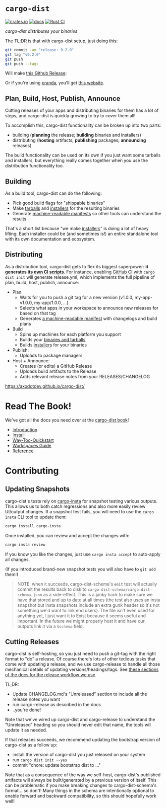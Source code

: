 <div class="oranda-hide">

# `cargo-dist`

</div>

[![crates.io](https://img.shields.io/crates/v/cargo-dist.svg)](https://crates.io/crates/cargo-dist)
[![docs](https://docs.rs/cargo-dist/badge.svg)](https://docs.rs/cargo-dist)
[![Rust CI](https://github.com/axodotdev/cargo-dist/workflows/Rust%20CI/badge.svg?branch=main)](https://github.com/axodotdev/cargo-dist/actions/workflows/ci.yml)

*cargo-dist distributes your binaries*

The TL;DR is that with cargo-dist setup, just doing this:

```sh
git commit -am "release: 0.2.0"
git tag "v0.2.0"
git push
git push --tags
```

Will make [this Github Release](https://github.com/axodotdev/axolotlsay/releases/tag/v0.2.0):

Or if you're using [oranda](https://opensource.axo.dev/oranda/), you'll get [this website](https://opensource.axo.dev/axolotlsay/).


## Plan, Build, Host, Publish, Announce

Cutting releases of your apps and distributing binaries for them has a lot of steps, and cargo-dist is quickly growing to try to cover them all!

To accomplish this, cargo-dist functionality can be broken up into two parts:

* building (**planning** the release; **building** binaries and installers)
* distributing (**hosting** artifacts; **publishing** packages; **announcing** releases)

The build functionality can be used on its own if you just want some tarballs and installers, but everything really comes together when you use the distribution functionality too.


## Building

As a build tool, cargo-dist can do the following:

* Pick good build flags for "shippable binaries"
* Make [tarballs][] and [installers][] for the resulting binaries
* Generate [machine-readable manifests][manifest] so other tools can understand the results

That's a short list because "we make [installers][]" is doing a lot of heavy lifting. Each installer could be (and sometimes is!) an entire standalone tool with its own documentation and ecosystem.


## Distributing

As a distribution tool, cargo-dist gets to flex its biggest superpower: **it generates [its own CI scripts][ci-providers]**. For instance, enabling [GitHub CI][github-ci] with `cargo dist init` will generate release.yml, which implements the full pipeline of plan, build, host, publish, announce:

* Plan
    * Waits for you to push a git tag for a new version (v1.0.0, my-app-v1.0.0, my-app/1.0.0, ...)
    * Selects what apps in your workspace to announce new releases for based on that tag
    * Generates [a machine-readable manifest][manifest] with changelogs and build plans
* Build
    * Spins up machines for each platform you support
    * Builds your [binaries and tarballs][tarballs]
    * Builds [installers][] for your binaries
* Publish:
    * Uploads to package managers
* Host + Announce:
    * Creates (or edits) a GitHub Release
    * Uploads build artifacts to the Release
    * Adds relevant release notes from your RELEASES/CHANGELOG

https://axodotdev.github.io/cargo-dist/

[tarballs]: https://axodotdev.github.io/cargo-dist/book/artifacts/archives.html
[installers]: https://axodotdev.github.io/cargo-dist/book/installers/index.html
[manifest]: https://axodotdev.github.io/cargo-dist/book/reference/schema.html
[github-ci]: https://axodotdev.github.io/cargo-dist/book/ci/github.html
[ci-providers]: https://axodotdev.github.io/cargo-dist/book/ci/index.html

# Read The Book!

We've got all the docs you need over at the [cargo-dist book](https://axodotdev.github.io/cargo-dist/book/)!

* [Introduction](https://axodotdev.github.io/cargo-dist/book/introduction.html)
* [Install](https://axodotdev.github.io/cargo-dist/book/install.html)
* [Way-Too-Quickstart](https://axodotdev.github.io/cargo-dist/book/way-too-quickstart.html)
* [Workspaces Guide](https://axodotdev.github.io/cargo-dist/book/workspaces/index.html)
* [Reference](https://axodotdev.github.io/cargo-dist/book/reference/index.html)

<div class="oranda-hide">

# Contributing

## Updating Snapshots

cargo-dist's tests rely on [cargo-insta](https://crates.io/crates/cargo-insta) for snapshot testing various
outputs. This allows us to both catch regressions and also more easily review UI/output changes. If a snapshot
test fails, you will need to use the `cargo insta` CLI tool to update them:

```sh
cargo install cargo-insta
```

Once installed, you can review and accept the changes with:

```sh
cargo insta review
```

If you know you like the changes, just use `cargo insta accept` to auto-apply all changes.

(If you introduced brand-new snapshot tests you will also have to `git add` them!)

> NOTE: when it succeeds, cargo-dist-schema's `emit` test will actually commit the results back to disk to `cargo-dist-schema/cargo-dist-schema.json` as a side-effect. This is a janky hack to make sure we have that stored and up to date at all times (the test also uses an insta snapshot but insta snapshots include an extra gunk header so it's not something we'd want to link end users). The file isn't even used for anything yet, I just want it to Exist because it seems useful and important. In the future we might properly host it and have our outputs link it via a `$schema` field.

## Cutting Releases

cargo-dist is self-hosting, so you just need to push a git-tag with the right format to "do" a release. Of course there's lots of other tedious tasks that come with updating a release, and we use cargo-release to handle all those mechanical details of updating versions/headings/tags. See [these sections of the docs for the release workflow we use](https://axodotdev.github.io/cargo-dist/book/workspaces/cargo-release-guide.html#using-cargo-release-with-pull-requests).

TL;DR:

* Update CHANGELOG.md's "Unreleased" section to include all the release notes you want
* run cargo-release as described in the docs
* ..you're done!

Note that we've wired up cargo-dist and cargo-release to understand the "Unreleased" heading so you
should never edit that name, the tools will update it as needed.

If that releases succeeds, we recommend updating the bootstrap version of cargo-dist as a follow up:

* install the version of cargo-dist you just released on your system
* run `cargo dist init --yes`
* commit "chore: update bootstrap dist to ..."

Note that as a consequence of the way we self-host, cargo-dist's published artifacts will always be built/generated by a previous version of itself. This can be problematic if you make breaking changes to cargo-dist-schema's format... so don't! Many things in the schema are intentionally optional to enable forward and backward compatibility, so this should hopefully work well!

</div>
